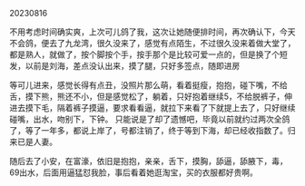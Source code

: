 20230816

不用考虑时间确实爽，上次可儿鸽了我，这次让她随便排时间，再次确认下，今天不会鸽，便去了九龙湾，很久没来了，感觉有点陌生，不过很久没来着做大堂了，都是熟人，就做了，按个脚按个手，按手那个是比较可爱一点的，但是换了个短发，以前是刘海，差点没认出来，摸了腿，只好多签点，随即进房

等可儿进来，感觉长得有点丑，没照片那么萌，看着挺瘦，抱抱，碰下嘴，不给舌，摸下熊，熊还不小，但是感觉松了，躺着，只好抱着继续5，不给脱裤子，伸进去摸下毛，隔着裤子摸逼，要求看看逼，就拉下来看了下就提上去了，只好继续碰嘴，出水，吻别下，下钟。 只能说是了却了遗憾吧，毕竟以前就约过两次全鸽了，等了一年多，都说上岸了，号都注销了，终于等到下海，却已经收指数了。归来已是人妻。

随后去了小安，在富濠，依旧是抱抱，亲亲，舌下，摸胸，舔逼，舔腋下，毒，69出水，后面用逼猛怼我脸，事后看着她逛淘宝，买的衣服都好贵啊。



